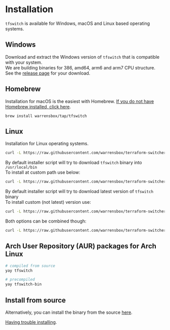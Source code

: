 # Installation

`tfswitch` is available for Windows, macOS and Linux based operating systems.

## Windows

Download and extract the Windows version of `tfswitch` that is compatible with your system.  
We are building binaries for 386, amd64, arm6 and arm7 CPU structure.  
See the [release page](https://github.com/warrensbox/terraform-switcher/releases/latest) for your download.

## Homebrew

Installation for macOS is the easiest with Homebrew. <a href="https://brew.sh/" target="_blank">If you do not have Homebrew installed, click here</a>.

```shell
brew install warrensbox/tap/tfswitch
```

## Linux

Installation for Linux operating systems.

```sh
curl -L https://raw.githubusercontent.com/warrensbox/terraform-switcher/master/install.sh | bash
```

By default installer script will try to download `tfswitch` binary into `/usr/local/bin`  
To install at custom path use below:

```sh
curl -L https://raw.githubusercontent.com/warrensbox/terraform-switcher/master/install.sh | bash -s -- -b $HOME/.local/bin
```

By default installer script will try to download latest version of `tfswitch` binary  
To install custom (not latest) version use:

```sh
curl -L https://raw.githubusercontent.com/warrensbox/terraform-switcher/master/install.sh | bash -s -- 1.1.1
```

Both options can be combined though:

```sh
curl -L https://raw.githubusercontent.com/warrensbox/terraform-switcher/master/install.sh | bash -s -- -b $HOME/.local/bin 1.1.1
```

## Arch User Repository (AUR) packages for Arch Linux

```sh
# compiled from source
yay tfswitch

# precompiled
yay tfswitch-bin
```

## Install from source

Alternatively, you can install the binary from the source <a href="https://github.com/warrensbox/terraform-switcher/releases" target="_blank">here</a>.

[Having trouble installing](https://tfswitch.warrensbox.com/Troubleshoot/).
